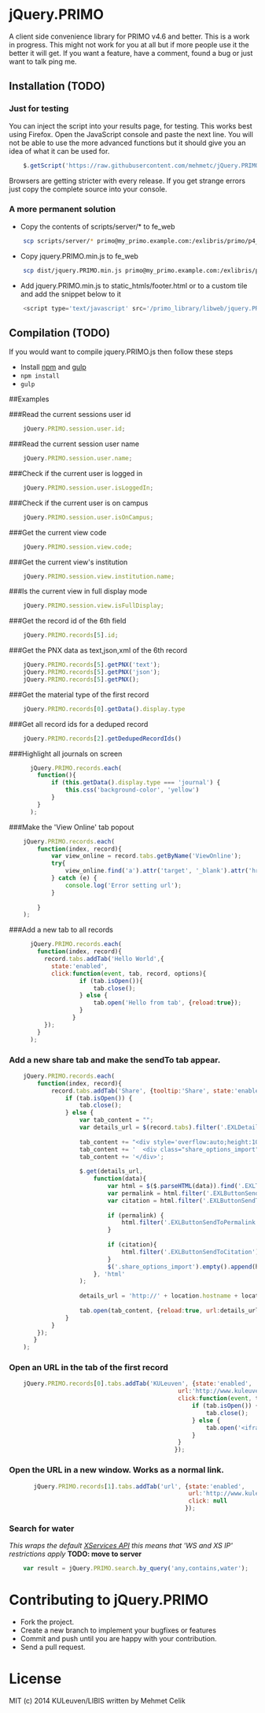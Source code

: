 jQuery.PRIMO
============

A client side convenience library for PRIMO v4.6 and better. 
This is a work in progress. This might not work for you at all but if more people use it the better it will get. 
If you want a feature, have a comment, found a bug or just want to talk ping me.  


Installation  (TODO)
------------

### Just for testing
You can inject the script into your results page, for testing. This works best using Firefox.
Open the JavaScript console and paste the next line. You will not be able to use the more advanced functions 
but it should give you an idea of what it can be used for.
```js
    $.getScript('https://raw.githubusercontent.com/mehmetc/jQuery.PRIMO/master/dist/jquery.PRIMO.js')
``` 
Browsers are getting stricter with every release. If you get strange errors just copy the complete source into your console.    
    
### A more permanent solution    
- Copy the contents of scripts/server/* to fe_web 
```bash
    scp scripts/server/* primo@my_primo.example.com:/exlibris/primo/p4_1/ng/primo/home/system/tomcat/search/webapps/primo_library?libweb
```    
- Copy jquery.PRIMO.min.js to fe_web
```bash
    scp dist/jquery.PRIMO.min.js primo@my_primo.example.com:/exlibris/primo/p4_1/ng/primo/home/system/tomcat/search/webapps/primo_library?libweb
```    
- Add jquery.PRIMO.min.js to static_htmls/footer.html or to a custom tile and add the snippet below to it
```js    
    <script type='text/javascript' src='/primo_library/libweb/jquery.PRIMO.min.js'></script>
```    
  

Compilation  (TODO)
-----------
If you would want to compile jquery.PRIMO.js then follow these steps
- Install [npm](http://nodejs.org/) and [gulp](http://gulpjs.com/)
- `npm install`
- `gulp`



##Examples  
  
###Read the current sessions user id
```js
    jQuery.PRIMO.session.user.id;    
```

###Read the current session user name
```js
    jQuery.PRIMO.session.user.name;            
```

###Check if the current user is logged in
```js
    jQuery.PRIMO.session.user.isLoggedIn;    
```

###Check if the current user is on campus
```js
    jQuery.PRIMO.session.user.isOnCampus;    
```

###Get the current view code
```js
    jQuery.PRIMO.session.view.code;
```

###Get the current view's institution
```js
    jQuery.PRIMO.session.view.institution.name;
```  

###Is the current view in full display mode
```js
    jQuery.PRIMO.session.view.isFullDisplay;    
```

###Get the record id of the 6th field
```js
    jQuery.PRIMO.records[5].id;    
```

###Get the PNX data as text,json,xml of the 6th record
```js
    jQuery.PRIMO.records[5].getPNX('text');
    jQuery.PRIMO.records[5].getPNX('json');
    jQuery.PRIMO.records[5].getPNX();    
```

###Get the material type of the first record
```js
    jQuery.PRIMO.records[0].getData().display.type
```

###Get all record ids for a deduped record
```js
    jQuery.PRIMO.records[2].getDedupedRecordIds()
```

###Highlight all journals on screen
```js
      jQuery.PRIMO.records.each(
        function(){ 
            if (this.getData().display.type === 'journal') {
                this.css('background-color', 'yellow')
            } 
        }
      ); 
```

###Make the 'View Online' tab popout
```js
    jQuery.PRIMO.records.each(
        function(index, record){
            var view_online = record.tabs.getByName('ViewOnline');
            try{
                view_online.find('a').attr('target', '_blank').attr('href', record.getIt1);                          
            } catch (e) {
                console.log('Error setting url');
            }
            
        }
    );    
```

###Add a new tab to all records
```js
      jQuery.PRIMO.records.each(
        function(index, record){
          record.tabs.addTab('Hello World',{
            state:'enabled', 
            click:function(event, tab, record, options){
                    if (tab.isOpen()){
                        tab.close();
                    } else {
                        tab.open('Hello from tab', {reload:true});
                    }
                  }	
          });          
        }
      );
```      
      
### Add a new share tab and make the sendTo tab appear.
```js
    jQuery.PRIMO.records.each(
        function(index, record){
            record.tabs.addTab('Share', {tooltip:'Share', state:'enabled', click:function (event, tab, record, options) {
                if (tab.isOpen()) {
                    tab.close();
                } else {
                    var tab_content = "";
                    var details_url = $(record.tabs).filter('.EXLDetailsTab').find('a').attr('href');
    
                    tab_content += "<div style='overflow:auto;height:100%;padding:20px;'>"
                    tab_content += '  <div class="share_options_import"></div>';
                    tab_content += '</div>';
    
                    $.get(details_url,
                        function(data){
                            var html = $($.parseHTML(data)).find('.EXLTabHeaderButtonSendToList li');
                            var permalink = html.filter('.EXLButtonSendToPermalink').length == 0 ? false : true;
                            var citation = html.filter('.EXLButtonSendToCitation').length == 0 ? false : true;
    
                            if (permalink) {
                                html.filter('.EXLButtonSendToPermalink').find('a').attr('onclick', html.filter('.EXLButtonSendToPermalink').find('a').attr('onclick').replace(/-1/g, record.index));
                            }
    
                            if (citation){
                                html.filter('.EXLButtonSendToCitation').find('a').attr('onclick', html.filter('.EXLButtonSendToCitation').find('a').attr('onclick').replace(/-1/g, record.index));
                            }
                            $('.share_options_import').empty().append(html);
                        }, 'html'
                    );
    
                    details_url = 'http://' + location.hostname + location.pathname.substr(0, location.pathname.lastIndexOf('/')) + '/display.do?tabs=detailsTab&ct=display&fn=search&doc=' + record.id + "&recIds=" + record.id;
    
                    tab.open(tab_content, {reload:true, url:details_url});
                }
            }
        });
       }
    );        
```          
      
### Open an URL in the tab of the first record
```js
    jQuery.PRIMO.records[0].tabs.addTab('KULeuven', {state:'enabled',
                                                url:'http://www.kuleuven.be',
                                                click:function(event, tab, record, options) {
                                                    if (tab.isOpen()) {
                                                        tab.close();
                                                    } else {
                                                        tab.open('<iframe src="'+options.url+'"/>', {reload: true});
                                                    }
                                                }
                                               });      
```
### Open the URL in a new window. Works as a normal link.
```js
       jQuery.PRIMO.records[1].tabs.addTab('url', {state:'enabled',
                                                   url:'http://www.kuleuven.be', url_target: '_blank',
                                                   click: null
                                                  }); 
```                                                  
  
### Search for water 
*This wraps the default [XServices API](https://developers.exlibrisgroup.com/primo/apis/webservices/xservices/search/briefsearch) this means that 'WS and XS IP' restrictions apply*
**TODO: move to server** 

```js
    var result = jQuery.PRIMO.search.by_query('any,contains,water');
```    
      
      
# Contributing to jQuery.PRIMO
- Fork the project.
- Create a new branch to implement your bugfixes or features
- Commit and push until you are happy with your contribution.
- Send a pull request.
      
# License
MIT (c) 2014 KULeuven/LIBIS written by Mehmet Celik     